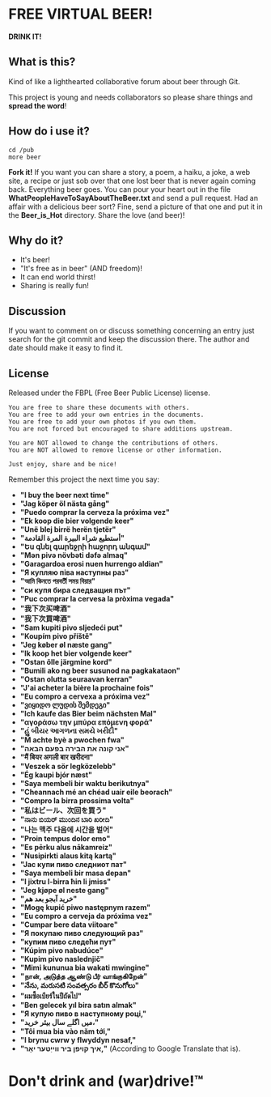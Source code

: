 FREE VIRTUAL BEER!
==================

**DRINK IT!**

What is this?
-------------
Kind of like a lighthearted collaborative forum about beer through Git.

This project is young and needs collaborators so please share things and
**spread the word**!

How do i use it?
----------------
	cd /pub
	more beer

**Fork it!** If you want you can share a story, a poem, a haiku, a joke, a web
site, a recipe or just sob over that one lost beer that is never again coming
back. Everything beer goes. You can pour your heart out in the file
**WhatPeopleHaveToSayAboutTheBeer.txt** and send a pull request. Had an affair
with a delicious beer sort? Fine, send a picture of that one and put it in the
**Beer_is_Hot** directory. Share the love (and beer)!

Why do it?
----------
- It's beer!
- "It's free as in beer" (AND freedom)!
- It can end world thirst!
- Sharing is really fun!

Discussion
----------
If you want to comment on or discuss something concerning an entry just search
for the git commit and keep the discussion there. The author and date should
make it easy to find it.

License
-------
Released under the FBPL (Free Beer Public License) license.

	You are free to share these documents with others.
	You are free to add your own entries in the documents.
	You are free to add your own photos if you own them.
	You are not forced but encouraged to share additions upstream.

	You are NOT allowed to change the contributions of others.
	You are NOT allowed to remove license or other information.

	Just enjoy, share and be nice!


Remember this project the next time you say:
- **"I buy the beer next time"**
- **"Jag köper öl nästa gång"**
- **"Puedo comprar la cerveza la próxima vez"**
- **"Ek koop die bier volgende keer"**
- **"Unë blej birrë herën tjetër"**
- **"أستطيع شراء البيرة المرة القادمة"**
- **"Ես գնել գարեջրի հաջորդ անգամ"**
- **"Mən pivə növbəti dəfə almaq"**
- **"Garagardoa erosi nuen hurrengo aldian"**
- **"Я купляю піва наступны раз"**
- **"আমি কিনতে পরবর্তী সময় বিয়ার"**
- **"си купя бира следващия път"**
- **"Puc comprar la cervesa la pròxima vegada"**
- **"我下次买啤酒"**
- **"我下次買啤酒"**
- **"Sam kupiti pivo sljedeći put"**
- **"Koupím pivo příště"**
- **"Jeg køber øl næste gang"**
- **"Ik koop het bier volgende keer"**
- **"Ostan õlle järgmine kord"**
- **"Bumili ako ng beer susunod na pagkakataon"**
- **"Ostan olutta seuraavan kerran"**
- **"J'ai acheter la bière la prochaine fois"**
- **"Eu compro a cervexa a próxima vez"**
- **"ვიყიდო ლუდის შემდეგი"**
- **"Ich kaufe das Bier beim nächsten Mal"**
- **"αγοράσω την μπύρα επόμενη φορά"**
- **"હું બીયર આગળના સમયે ખરીદી"**
- **"M achte byè a pwochen fwa"**
- **"אני קונה את הבירה בפעם הבאה"**
- **"मैं बियर अगली बार खरीदना"**
- **"Veszek a sör legközelebb"**
- **"Ég kaupi bjór næst"**
- **"Saya membeli bir waktu berikutnya"**
- **"Cheannach mé an chéad uair eile beorach"**
- **"Compro la birra prossima volta"**
- **"私はビール、次回を買う"**
- **"ನಾನು ಬಿಯರ್ ಮುಂದಿನ ಬಾರಿ ಖರೀದಿ"**
- **"나는 맥주 다음에 시간을 벌어"**
- **"Proin tempus dolor emo"**
- **"Es pērku alus nākamreiz"**
- **"Nusipirkti alaus kitą kartą"**
- **"Јас купи пиво следниот пат"**
- **"Saya membeli bir masa depan"**
- **"I jixtru l-birra ħin li jmiss"**
- **"Jeg kjøpe øl neste gang"**
- **"خرید آبجو بعد هم"**
- **"Mogę kupić piwo następnym razem"**
- **"Eu compro a cerveja da próxima vez"**
- **"Cumpar bere data viitoare"**
- **"Я покупаю пиво следующий раз"**
- **"купим пиво следећи пут"**
- **"Kúpim pivo nabudúce"**
- **"Kupim pivo naslednjič"**
- **"Mimi kununua bia wakati mwingine"**
- **"நான், அடுத்த ஆண்டு பீர் வாங்குகிறேன்"**
- **"నేను, మరుసటి సంవత్సరం బీర్ కొనుగోలు"**
- **"ผมซื้อเบียร์ในปีถัดไป"**
- **"Ben gelecek yıl bira satın almak"**
- **"Я купую пиво в наступному році,"**
- **"میں اگلے سال بیئر خرید،"**
- **"Tôi mua bia vào năm tới,"**
- **"I brynu cwrw y flwyddyn nesaf,"**
- **"איך קויפן ביר ווייַטער יאָר,"**
(According to Google Translate that is).

Don't drink and (war)drive!™
============================

